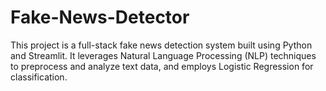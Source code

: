 # Fake-News-Detector

This project is a full-stack fake news detection system built using Python and Streamlit. It leverages Natural Language Processing (NLP) techniques to preprocess and analyze text data, and employs Logistic Regression for classification.

